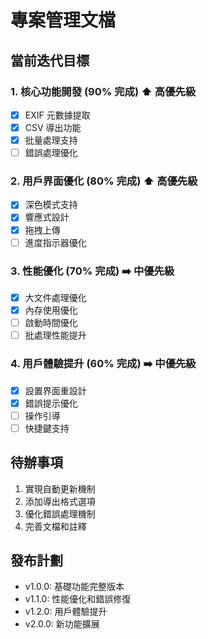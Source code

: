 # 專案管理文檔

## 當前迭代目標

### 1. 核心功能開發 (90% 完成) ⬆️ 高優先級
- [x] EXIF 元數據提取
- [x] CSV 導出功能
- [x] 批量處理支持
- [ ] 錯誤處理優化

### 2. 用戶界面優化 (80% 完成) ⬆️ 高優先級
- [x] 深色模式支持
- [x] 響應式設計
- [x] 拖拽上傳
- [ ] 進度指示器優化

### 3. 性能優化 (70% 完成) ➡️ 中優先級
- [x] 大文件處理優化
- [x] 內存使用優化
- [ ] 啟動時間優化
- [ ] 批處理性能提升

### 4. 用戶體驗提升 (60% 完成) ➡️ 中優先級
- [x] 設置界面重設計
- [x] 錯誤提示優化
- [ ] 操作引導
- [ ] 快捷鍵支持

## 待辦事項
1. 實現自動更新機制
2. 添加導出格式選項
3. 優化錯誤處理機制
4. 完善文檔和註釋

## 發布計劃
- v1.0.0: 基礎功能完整版本
- v1.1.0: 性能優化和錯誤修復
- v1.2.0: 用戶體驗提升
- v2.0.0: 新功能擴展
